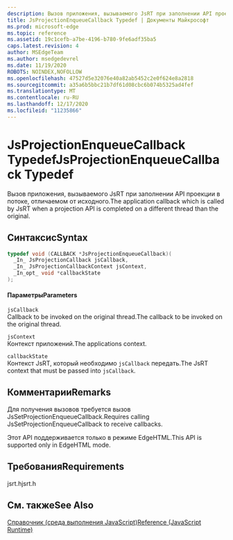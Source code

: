 ```yaml
---
description: Вызов приложения, вызываемого JsRT при заполнении API проекции в потоке, отличаемом от исходного.
title: JsProjectionEnqueueCallback Typedef | Документы Майкрософт
ms.prod: microsoft-edge
ms.topic: reference
ms.assetid: 19c1cefb-a7be-4196-b780-9fe6adf35ba5
caps.latest.revision: 4
author: MSEdgeTeam
ms.author: msedgedevrel
ms.date: 11/19/2020
ROBOTS: NOINDEX,NOFOLLOW
ms.openlocfilehash: 47527d5e32076e40a82ab5452c2e0f624e8a2818
ms.sourcegitcommit: a35a6b5bbc21b7df61d08cbc6b074b5325ad4fef
ms.translationtype: MT
ms.contentlocale: ru-RU
ms.lasthandoff: 12/17/2020
ms.locfileid: "11235866"
---
```

# <span data-ttu-id="c9c92-103">JsProjectionEnqueueCallback Typedef</span><span class="sxs-lookup"><span data-stu-id="c9c92-103">JsProjectionEnqueueCallback Typedef</span></span>

<span data-ttu-id="c9c92-104">Вызов приложения, вызываемого JsRT при заполнении API проекции в потоке, отличаемом от исходного.</span><span class="sxs-lookup"><span data-stu-id="c9c92-104">The application callback which is called by JsRT when a projection API is completed on a different thread than the original.</span></span>  
  
## <span data-ttu-id="c9c92-105">Синтаксис</span><span class="sxs-lookup"><span data-stu-id="c9c92-105">Syntax</span></span>  
  
```cpp  
typedef void (CALLBACK *JsProjectionEnqueueCallback)(  
  _In_ JsProjectionCallback jsCallback,  
  _In_ JsProjectionCallbackContext jsContext,  
  _In_opt_ void *callbackState  
);  
```  
  
#### <span data-ttu-id="c9c92-106">Параметры</span><span class="sxs-lookup"><span data-stu-id="c9c92-106">Parameters</span></span>  
 `jsCallback`  
 <span data-ttu-id="c9c92-107">Callback to be invoked on the original thread.</span><span class="sxs-lookup"><span data-stu-id="c9c92-107">The callback to be invoked on the original thread.</span></span>  
  
 `jsContext`  
 <span data-ttu-id="c9c92-108">Контекст приложений.</span><span class="sxs-lookup"><span data-stu-id="c9c92-108">The applications context.</span></span>  
  
 `callbackState`  
 <span data-ttu-id="c9c92-109">Контекст JsRT, который необходимо `jsCallback` передать.</span><span class="sxs-lookup"><span data-stu-id="c9c92-109">The JsRT context that must be passed into `jsCallback`.</span></span>  
  
## <span data-ttu-id="c9c92-110">Комментарии</span><span class="sxs-lookup"><span data-stu-id="c9c92-110">Remarks</span></span>  
 <span data-ttu-id="c9c92-111">Для получения вызовов требуется вызов JsSetProjectionEnqueueCallback.</span><span class="sxs-lookup"><span data-stu-id="c9c92-111">Requires calling JsSetProjectionEnqueueCallback to receive callbacks.</span></span>  
  
 <span data-ttu-id="c9c92-112">Этот API поддерживается только в режиме EdgeHTML.</span><span class="sxs-lookup"><span data-stu-id="c9c92-112">This API is supported only in EdgeHTML mode.</span></span>  
  
## <span data-ttu-id="c9c92-113">Требования</span><span class="sxs-lookup"><span data-stu-id="c9c92-113">Requirements</span></span>  
 <span data-ttu-id="c9c92-114">jsrt.h</span><span class="sxs-lookup"><span data-stu-id="c9c92-114">jsrt.h</span></span>  
  
## <span data-ttu-id="c9c92-115">См. также</span><span class="sxs-lookup"><span data-stu-id="c9c92-115">See Also</span></span>  
 [<span data-ttu-id="c9c92-116">Справочник (среда выполнения JavaScript)</span><span class="sxs-lookup"><span data-stu-id="c9c92-116">Reference (JavaScript Runtime)</span></span>](../chakra-hosting/reference-javascript-runtime.md)
